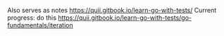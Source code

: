 Also serves as notes
https://quii.gitbook.io/learn-go-with-tests/
Current progress: do this
https://quii.gitbook.io/learn-go-with-tests/go-fundamentals/iteration
